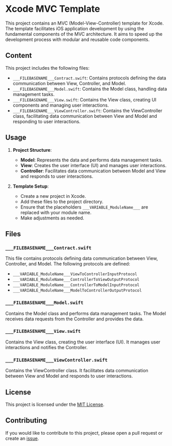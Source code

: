 # Xcode MVC Template

This project contains an MVC (Model-View-Controller) template for Xcode. The template facilitates iOS application development by using the fundamental components of the MVC architecture. It aims to speed up the development process with modular and reusable code components.

## Content

This project includes the following files:

- `___FILEBASENAME___Contract.swift`: Contains protocols defining the data communication between View, Controller, and Model.
- `___FILEBASENAME___Model.swift`: Contains the Model class, handling data management tasks.
- `___FILEBASENAME___View.swift`: Contains the View class, creating UI components and managing user interactions.
- `___FILEBASENAME___ViewController.swift`: Contains the ViewController class, facilitating data communication between View and Model and responding to user interactions.

## Usage

1. **Project Structure**:
   - **Model**: Represents the data and performs data management tasks.
   - **View**: Creates the user interface (UI) and manages user interactions.
   - **Controller**: Facilitates data communication between Model and View and responds to user interactions.

2. **Template Setup**:
   - Create a new project in Xcode.
   - Add these files to the project directory.
   - Ensure that the placeholders `___VARIABLE_ModuleName___` are replaced with your module name.
   - Make adjustments as needed.

## Files

### `___FILEBASENAME___Contract.swift`

This file contains protocols defining data communication between View, Controller, and Model. The following protocols are defined:
- `___VARIABLE_ModuleName___ViewToControllerInputProtocol`
- `___VARIABLE_ModuleName___ControllerToViewOutputProtocol`
- `___VARIABLE_ModuleName___ControllerToModelInputProtocol`
- `___VARIABLE_ModuleName___ModelToControllerOutputProtocol`

### `___FILEBASENAME___Model.swift`

Contains the Model class and performs data management tasks. The Model receives data requests from the Controller and provides the data.

### `___FILEBASENAME___View.swift`

Contains the View class, creating the user interface (UI). It manages user interactions and notifies the Controller.

### `___FILEBASENAME___ViewController.swift`

Contains the ViewController class. It facilitates data communication between View and Model and responds to user interactions.

## License

This project is licensed under the [MIT License](LICENSE).

## Contributing

If you would like to contribute to this project, please open a pull request or create an [issue](issues).

